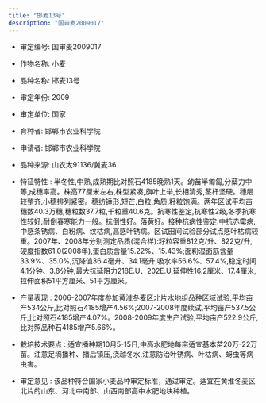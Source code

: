 ```yaml
---
title: "邯麦13号"
description: "国审麦2009017"
---
```

* 审定编号:  国审麦2009017

*  作物名称:  小麦

*  品种名称:  邯麦13号

*  审定年份:  2009

*  审定单位:  国家

* 育种者:  邯郸市农业科学院

*  申请者:  邯郸市农业科学院

*  品种来源:  山农太91136/冀麦36

*  特征特性 : 
半冬性,中熟,成熟期比对照石4185晚熟1天。幼苗半匍匐,分蘖力中等,成穗率高。株高77厘米左右,株型紧凑,旗叶上举,长相清秀,茎杆坚硬。穗层较整齐,小穗排列紧密。穗纺锤形,短芒,白粒,角质,籽粒饱满。两年区试平均亩穗数40.3万穗,穗粒数37.7粒,千粒重40.6克。抗寒性鉴定,抗寒性2级,冬季抗寒性较好;耐倒春寒能力一般。抗倒性好。落黄好。接种抗病性鉴定:中抗赤霉病,中感条锈病、白粉病、纹枯病,高感叶锈病。区试田间试验部分试点感叶枯病较重。2007年、2008年分别测定品质(混合样):籽粒容重812克/升、822克/升,硬度指数61.0(2008年),蛋白质含量15.22%、15.43%;面粉湿面筋含量33.9%、35.0%,沉降值36.4毫升、34.1毫升,吸水率56.6%、57.4%,稳定时间4.1分钟、3.8分钟,最大抗延阻力218E.U、202E.U,延伸性16.2厘米、17.4厘米,拉伸面积51平方厘米、51平方厘米。
 
*  产量表现 : 
2006-2007年度参加黄淮冬麦区北片水地组品种区域试验,平均亩产534公斤,比对照石4185增产4.56%;2007-2008年度续试,平均亩产537.5公斤,比对照石4185增产4.07%。2008-2009年度生产试验,平均亩产522.9公斤,比对照品种石4185增产5.66%。

*  栽培技术要点 : 
适宜播种期10月5-15日,中高水肥地每亩适宜基本苗20万-22万苗。注意足墒播种、播后镇压,浇越冬水,注意防治叶锈病、叶枯病、蚜虫等病虫害。

*  审定意见 : 
该品种符合国家小麦品种审定标准，通过审定。适宜在黄淮冬麦区北片的山东、河北中南部、山西南部高中水肥地块种植。
